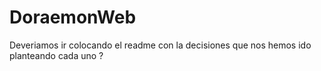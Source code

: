 # DoraemonWeb

Deveriamos ir colocando el readme con la decisiones que nos hemos ido planteando cada uno ?